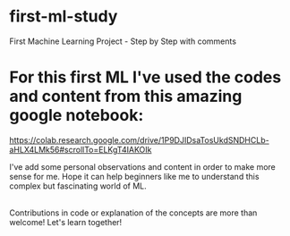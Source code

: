 # first-ml-study
First Machine Learning Project - Step by Step with comments

# For this first ML I've used the codes and content from this amazing google notebook: 
https://colab.research.google.com/drive/1P9DJIDsaTosUkdSNDHCLb-aHLX4LMk56#scrollTo=ELKgT4IAKOIk
<br>

I've add some personal observations and content in order to make more sense for me. Hope it can help beginners like me to understand this complex but fascinating world of ML.

<br>
Contributions in code or explanation of the concepts are more than welcome! Let's learn together!
